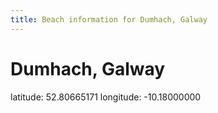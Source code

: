 ```yaml
---
title: Beach information for Dumhach, Galway
---
```

# Dumhach, Galway 

<div class="location-info">latitude: 52.80665171 longitude: -10.18000000</div>
<div></div>